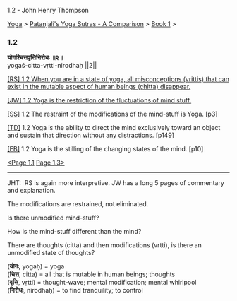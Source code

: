 1.2 - John Henry Thompson 

[Yoga](../../../yoga.md)‎ > ‎[Patanjali's Yoga Sutras - A Comparison](../../patanjani.md)‎ > ‎[Book 1](../book-1.md)‎ > ‎

### 1.2

**योगश्चित्तवृत्तिनिरोधः ॥२॥**  
yogaś-citta-vṛtti-nirodhaḥ ||2||  
  
  
[\[RS\] 1.2 When you are in a state of yoga, all misconceptions (vrittis) that can exist in the mutable aspect of human beings (chitta) disappear.](http://www.ashtangayoga.info/philosophy/yoga-sutra-patanjali/chapter-1/item/yogash-chitta-vritti-nirodhah-2/)  
  
[\[JW\] 1.2 Yoga is the restriction of the fluctuations of mind stuff.](http://books.google.com/books?id=YzFImjtOxUwC&pg=PA8&ci=166%2C454%2C714%2C31&source=bookclip)  
  
[\[SS\]](http://www.amazon.com/Yoga-Sutras-Patanjali-Commentary-Satchidananda/dp/0932040381) 1.2 The restraint of the modifications of the mind-stuff is Yoga. \[p3\]  
  
[\[TD\]](http://www.amazon.com/Heart-Yoga-Developing-Personal-Practice/dp/089281764X/ref=sr_1_5?ie=UTF8&qid=1326228195&sr=8-5) 1.2 Yoga is the ability to direct the mind exclusively toward an object and sustain that direction without any distractions. \[p149\]  
  
[\[EB\]](http://www.amazon.com/Yoga-Sutras-Patanjali-Translation-Commentary/dp/0865477361/ref=sr_1_1?ie=UTF8&s=books&qid=1250508322&sr=1-1) 1.2 Yoga is the stilling of the changing states of the mind. \[p10\]  
  
  
[<Page 1.1](11.md)  [Page 1.3>](13.md)  

* * *

  

JHT:  RS is again more interpretive. JW has a long 5 pages of commentary and explanation.  
  
The modifications are restrained, not eliminated.  
  
Is there unmodified mind-stuff?  
  
How is the mind-stuff different than the mind?  
  
There are thoughts (citta) and then modifications (vrtti), is there an unmodified state of thoughts?  
  
  

(**योगः**, yogaḥ) = yoga  
(**चित्त**, citta) = all that is mutable in human beings; thoughts  
(**वृत्ति**, vṛtti) = thought-wave; mental modification; mental whirlpool  
(**निरोधः**, nirodhaḥ) = to find tranquility; to control

